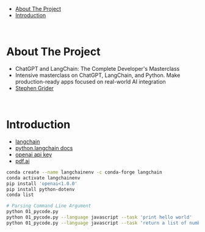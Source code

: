 - [About The Project](#about-the-project)
- [Introduction](#introduction)

&nbsp;

# About The Project

- ChatGPT and LangChain: The Complete Developer's Masterclass
- Intensive masterclass on ChatGPT, LangChain, and Python. Make production-ready apps focused on real-world AI integration
- [Stephen Grider](https://github.com/StephenGrider)

&nbsp;

# Introduction

- [langchain](https://github.com/langchain-ai/langchain)
- [python.langchain docs](https://python.langchain.com/docs/get_started/quickstart)
- [openai api key](https://platform.openai.com/api-keys)
- [pdf.ai](https://pdf.ai/)

```sh
conda create --name langchainenv -c conda-forge langchain
conda activate langchainenv
pip install 'openai<1.0.0'
pip install python-dotenv
conda list

# Parsing Command Line Argument
python 01_pycode.py
python 01_pycode.py --language javascript --task 'print hello world'
python 01_pycode.py --language javascript --task 'return a list of numbers'
```

&nbsp;

